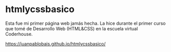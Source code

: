 # htmlycssbasico

Esta fue mi primer página web jamás hecha. 
La hice durante el primer curso que tomé de Desarrollo Web (HTML&CSS) en la escuela virtual Coderhouse.

https://juanpablobais.github.io/htmlycssbasico/
